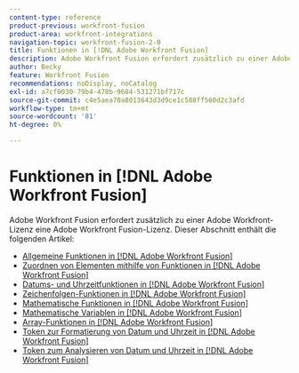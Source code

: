 ```yaml
---
content-type: reference
product-previous: workfront-fusion
product-area: workfront-integrations
navigation-topic: workfront-fusion-2-0
title: Funktionen in [!DNL Adobe Workfront Fusion]
description: Adobe Workfront Fusion erfordert zusätzlich zu einer Adobe Workfront-Lizenz eine Adobe Workfront Fusion-Lizenz.
author: Becky
feature: Workfront Fusion
recommendations: noDisplay, noCatalog
exl-id: a7cf0030-79b4-478b-9684-531271bf717c
source-git-commit: c4e5aea70a8013643d3d9ce1c588ff560d2c3afd
workflow-type: tm+mt
source-wordcount: '81'
ht-degree: 0%

---
```


# Funktionen in [!DNL Adobe Workfront Fusion]

Adobe Workfront Fusion erfordert zusätzlich zu einer Adobe Workfront-Lizenz eine Adobe Workfront Fusion-Lizenz.
Dieser Abschnitt enthält die folgenden Artikel:

* [Allgemeine Funktionen in [!DNL Adobe Workfront Fusion]](../../workfront-fusion/functions/general-functions.md)
* [Zuordnen von Elementen mithilfe von Funktionen in [!DNL Adobe Workfront Fusion]](../../workfront-fusion/functions/map-using-functions.md)
* [Datums- und Uhrzeitfunktionen in [!DNL Adobe Workfront Fusion]](../../workfront-fusion/functions/date-and-time-functions.md)
* [Zeichenfolgen-Funktionen in [!DNL Adobe Workfront Fusion]](../../workfront-fusion/functions/string-functions.md)
* [Mathematische Funktionen in [!DNL Adobe Workfront Fusion]](../../workfront-fusion/functions/math-functions.md)
* [Mathematische Variablen in [!DNL Adobe Workfront Fusion]](../../workfront-fusion/functions/math-variables.md)
* [Array-Funktionen in [!DNL Adobe Workfront Fusion]](../../workfront-fusion/functions/array-functions.md)
* [Token zur Formatierung von Datum und Uhrzeit in [!DNL Adobe Workfront Fusion]](../../workfront-fusion/functions/tokens-for-date-and-time-formatting.md)
* [Token zum Analysieren von Datum und Uhrzeit in  [!DNL Adobe Workfront Fusion]](../../workfront-fusion/functions/tokens-for-date-and-time-parsing.md)
